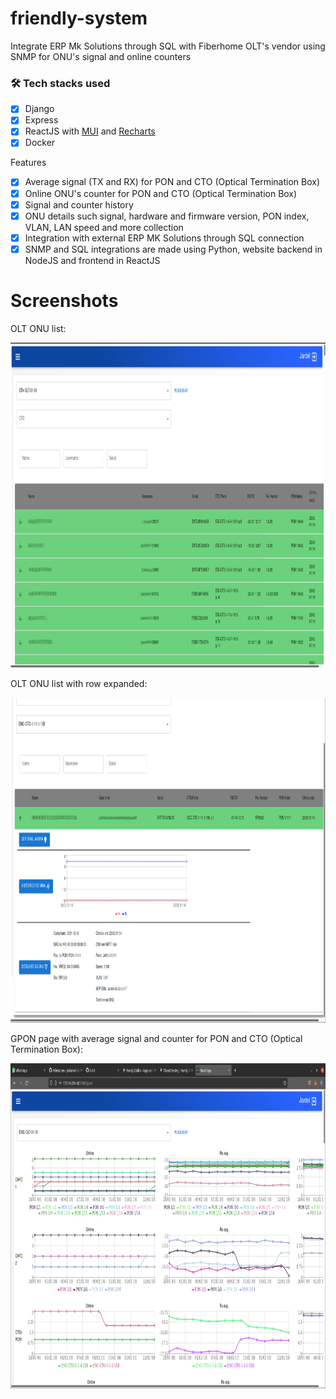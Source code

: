 # friendly-system
<p>Integrate ERP Mk Solutions through SQL with Fiberhome OLT's vendor using SNMP for ONU's signal and online counters</p>

### 🛠 Tech stacks used
- [x] Django
- [x] Express
- [x] ReactJS with [MUI](https://mui.com/) and [Recharts](https://recharts.org/en-US/)
- [x] Docker

<p>Features</p>

- [x] Average signal (TX and RX) for PON and CTO (Optical Termination Box)
- [x] Online ONU's counter for PON and CTO (Optical Termination Box)
- [x] Signal and counter history
- [x] ONU details such signal, hardware and firmware version, PON index, VLAN, LAN speed and more collection
- [x] Integration with external ERP MK Solutions through SQL connection
- [x] SNMP and SQL integrations are made using Python, website backend in NodeJS and frontend in ReactJS

<h1>Screenshots</h1>

<p>OLT ONU list:</p>
<img src="https://github.com/jackanakin/friendly-system/blob/main/screenshots/ftth_table.png" 
data-canonical-src="https://github.com/jackanakin/friendly-system/blob/main/screenshots/ftth_table.png" width="860" height="520" />


<p>OLT ONU list with row expanded:</p>
<img src="https://github.com/jackanakin/friendly-system/blob/main/screenshots/ftth_row.png" 
data-canonical-src="https://github.com/jackanakin/friendly-system/blob/main/screenshots/ftth_row.png" width="860" height="520" />


<p>GPON page with average signal and counter for PON and CTO (Optical Termination Box):</p>
<img src="https://github.com/jackanakin/friendly-system/blob/main/screenshots/gpon.png" 
data-canonical-src="https://github.com/jackanakin/friendly-system/blob/main/screenshots/gpon.png" width="860" height="520" />
